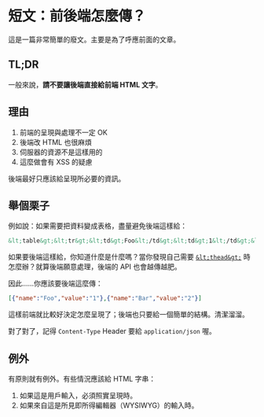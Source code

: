 # 短文：前後端怎麼傳？

這是一篇非常簡單的廢文。主要是為了呼應前面的文章。

## TL;DR

一般來說，**請不要讓後端直接給前端 HTML 文字**。

## 理由

1. 前端的呈現與處理不一定 OK
2. 後端改 HTML 也很麻煩
3. 伺服器的資源不是這樣用的
4. 這麼做會有 XSS 的疑慮

後端最好只應該給呈現所必要的資訊。

## 舉個栗子

例如說：如果需要把資料變成表格，盡量避免後端這樣給：

```html
&lt;table&gt;&lt;tr&gt;&lt;td&gt;Foo&lt;/td&gt;&lt;td&gt;1&lt;/td&gt;&lt;/tr&gt;&lt;tr&gt;&lt;td&gt;Bar&lt;/td&gt;&lt;td&gt;2&lt;/td&gt;&lt;/tr&gt;&lt;/table&gt;
```

如果要後端這樣給，你知道什麼是什麼嗎？當你發現自己需要 [`&lt;thead&gt;`](https://developer.mozilla.org/en-US/docs/Web/HTML/Element/thead) 時怎麼辦？就算後端願意處理，後端的 API 也會越傳越肥。

因此……你應該要後端這麼傳：

```json
[{"name":"Foo","value":"1"},{"name":"Bar","value":"2"}]
```

這樣前端就比較好決定怎麼呈現了；後端也只要給一個簡單的結構。清潔溜溜。

對了對了，記得 `Content-Type` Header 要給 `application/json` 喔。

## 例外

有原則就有例外。有些情況應該給 HTML 字串：

1. 如果這是用戶輸入，必須照實呈現時。
2. 如果來自這是所見即所得編輯器（WYSIWYG）的輸入時。
